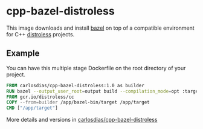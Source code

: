 # cpp-bazel-distroless

This image downloads and install [bazel](https://bazel.build/) on top of a compatible
environment for C++ [distroless](https://github.com/GoogleContainerTools/distroless)
projects.

## Example

You can have this multiple stage Dockerfile on the root directory of your project.

```Dockerfile
FROM carlosdias/cpp-bazel-distroless:1.0 as builder
RUN bazel --output_user_root=output build --compilation_mode=opt :target
FROM gcr.io/distroless/cc
COPY --from=builder /app/bazel-bin/target /app/target
CMD ["/app/target"]
```

More details and versions in [carlosdias/cpp-bazel-distroless](https://hub.docker.com/r/carlosdias/cpp-bazel-distroless)
